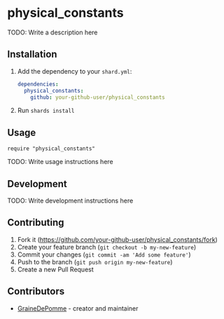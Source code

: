 # physical_constants

TODO: Write a description here

## Installation

1. Add the dependency to your `shard.yml`:

   ```yaml
   dependencies:
     physical_constants:
       github: your-github-user/physical_constants
   ```

2. Run `shards install`

## Usage

```crystal
require "physical_constants"
```

TODO: Write usage instructions here

## Development

TODO: Write development instructions here

## Contributing

1. Fork it (<https://github.com/your-github-user/physical_constants/fork>)
2. Create your feature branch (`git checkout -b my-new-feature`)
3. Commit your changes (`git commit -am 'Add some feature'`)
4. Push to the branch (`git push origin my-new-feature`)
5. Create a new Pull Request

## Contributors

- [GraineDePomme](https://github.com/your-github-user) - creator and maintainer
